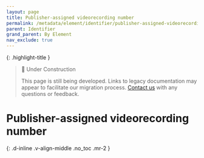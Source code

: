 ```yaml
---
layout: page
title: Publisher-assigned videorecording number
permalink: /metadata/element/identifier/publisher-assigned-videorecording-number/
parent: Identifier
grand_parent: By Element
nav_exclude: true
---
```


{: .highlight-title }
> 🚧 Under Construction
>
> This page is still being developed. Links to legacy documentation may appear to facilitate our migration process. [Contact us](/metadata-documentation/contact/) with any questions or feedback.

# Publisher-assigned videorecording number
{: .d-inline .v-align-middle .no_toc .mr-2 }